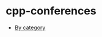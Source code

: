 # cpp-conferences

* [By category](https://github.com/PatriotRossii/cpp-conferences/blob/master/categorization/by_category.md)